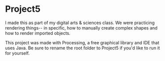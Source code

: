 # Project5

I made this as part of my digital arts & sciences class. 
We were practicing rendering things-- in specific, how to manually create complex shapes and how to render imported objects.

This project was made with Processing, a free graphical library and IDE that uses Java. Be sure to rename the root folder to Project5 if you'd like to run it for yourself.
